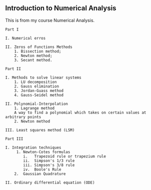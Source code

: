 ## Introduction to Numerical Analysis

This is from my course Numerical Analysis.

    Part I 
    
    I. Numerical erros
    
    II. Zeros of Functions Methods
        1. Bissection method;
        2. Newton method; 
        3. Secant method.
    
    Part II 
    
    I. Methods to solve linear systems
        1. LU decomposition
        2. Gauss elimination
        3. Jordan-Guass method
        4. Gauss-Seidel method
    
    II. Polynomial-Interpolation
        1. Lagrange method
        A way to find a polynomial which takes on certain values at arbitrary points
        2. Newton method

    III. Least squares method (LSM)
    
    Part III 
    
    I. Integration techniques
         1. Newton-Cotes formulas
            i.   Trapezoid rule or trapezium rule
            ii.  Simpson's 1/3 rule 
            iii. Simpson's 3/8 rule 
            iv.  Boole's Rule
        2.  Gaussian Quadrature
        
    II. Ordinary differential equation (ODE) 
    
    
    

